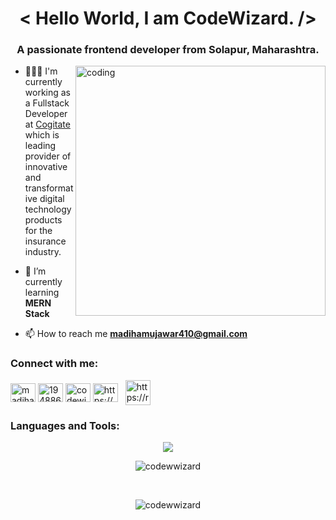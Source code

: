 <h1 align="center">< Hello World, I am CodeWizard. /></h1>
<h3 align="center">A passionate frontend developer from Solapur, Maharashtra.</h3>
<img align="right" alt="coding" width="400" src="https://renowebdesigner.com/wp-content/uploads/2023/01/juicy-multitasking.gif"/>


- 👩🏻‍💻 I'm currently working as a Fullstack Developer at [Cogitate](https://www.cogitate.us/) which is leading provider of innovative and transformative digital technology products for the insurance industry.

- 🌱 I’m currently learning **MERN Stack**

- 📫 How to reach me **madihamujawar410@gmail.com**

<h3 align="left">Connect with me:</h3>
<p align="left">
<a href="https://linkedin.com/in/madiha-mujawar-325b93202" target="blank"><img align="center" src="https://raw.githubusercontent.com/rahuldkjain/github-profile-readme-generator/master/src/images/icons/Social/linked-in-alt.svg" alt="madiha-mujawar-325b93202" height="30" width="40" /></a>
<a href="https://stackoverflow.com/users/19488625" target="blank"><img align="center" src="https://raw.githubusercontent.com/rahuldkjain/github-profile-readme-generator/master/src/images/icons/Social/stack-overflow.svg" alt="19488625" height="30" width="40" /></a>
<a href="https://www.leetcode.com/codewizarder" target="blank"><img align="center" src="https://raw.githubusercontent.com/rahuldkjain/github-profile-readme-generator/master/src/images/icons/Social/leet-code.svg" alt="codewizarder" height="30" width="40" /></a>
<a href="https://auth.geeksforgeeks.org/user/https://auth.geeksforgeeks.org/user/madihamujawar410" target="blank"><img align="center" src="https://raw.githubusercontent.com/rahuldkjain/github-profile-readme-generator/master/src/images/icons/Social/geeks-for-geeks.svg" alt="https://auth.geeksforgeeks.org/user/madihamujawar410" height="30" width="40" /></a>
  &nbsp
  <a href="https://replit.com/@codewizardd" target="blank"><img align="center" src="https://skillicons.dev/icons?i=replit" alt="https://replit.com/@codewizardd" height="40" width="40" /></a>
</p>

<h3 align="left">Languages and Tools:</h3>
<p align="center">
<img src="https://skillicons.dev/icons?i=c,cpp,java,html,css,bootstrap,dotnet,javascript,jquery,react,nextjs,nodejs,expressjs,mysql,mongodb,linux,visualstudio,vscode,replit,git,github")
</p>

<p align="center"><img  src="https://github-readme-stats.vercel.app/api/top-langs?username=codewwizard&theme=dark&show_icons=true&locale=en&layout=compact" alt="codewwizard" /></p>

<br/>
<p align="center"> <img src="https://komarev.com/ghpvc/?username=codewwizard&label=Profile%20views&color=0e75b6&style=flat" alt="codewwizard" /> </p>

